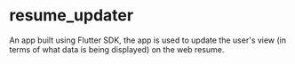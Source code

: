 # resume_updater
An app built using Flutter SDK, the app is used to update the user's view (in terms of what data is being displayed) on the web resume.
